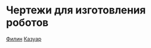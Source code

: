 # Чертежи для изготовления роботов

[Филин](/sys/economy/design/robots/filin-plan)
[Казуар](/sys/economy/design/robots/cassowary-plan)